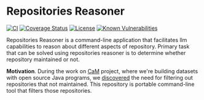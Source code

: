 # Repositories Reasoner

[![CI](https://github.com/dzhovi/repositories-reasoner/actions/workflows/ci.yml/badge.svg)](https://github.com/dzhovi/repositories-reasoner/actions/workflows/ci.yml)
[![Coverage Status](https://coveralls.io/repos/github/dzhovi/repositories-reasoner/badge.svg?branch=main)](https://coveralls.io/github/dzhovi/repositories-reasoner?branch=main)
[![License](https://img.shields.io/badge/license-MIT-green.svg)](https://github.com/dzhovi/repositories-reasoner/blob/main/LICENSE.txt)
[![Known Vulnerabilities](https://snyk.io/test/github/dzhovi/repositories-reasoner/badge.svg)](https://snyk.io/test/github/dzhovi/repositories-reasoner)

Repositories Reasoner is a command-line application that facilitates llm capabilities to reason about different aspects
of repository.
Primary task that can be solved using repositories reasoner is to determine whether repository maintained or not.

**Motivation**. During the work on [CaM](https://github.com/yegor256/cam) project,
where we're building datasets with open source Java programs,
we [discovered](https://github.com/yegor256/cam/issues/297)
the need for filtering out repositories that not maintained. This repository is portable command-line tool that filters those
repositories.
